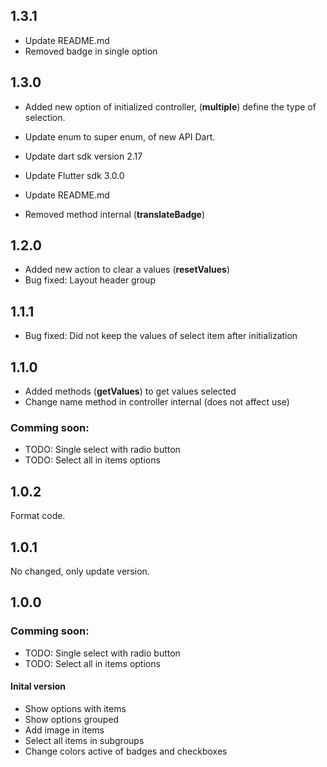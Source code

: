 ## 1.3.1
- Update README.md
- Removed badge in single option

## 1.3.0

- Added new option of initialized controller, (**multiple**) define the type of selection.
- Update enum to super enum, of new API Dart.
- Update dart sdk version 2.17
- Update Flutter sdk 3.0.0
- Update README.md

- Removed method internal (**translateBadge**)

## 1.2.0

- Added new action to clear a values (**resetValues**)
- Bug fixed: Layout header group

## 1.1.1

- Bug fixed: Did not keep the values of select item after initialization

## 1.1.0

- Added methods (**getValues**) to get values selected
- Change name method in controller internal (does not affect use)

### Comming soon:

- TODO: Single select with radio button
- TODO: Select all in items options

## 1.0.2

Format code.

## 1.0.1

No changed, only update version.

## 1.0.0

### Comming soon:

- TODO: Single select with radio button
- TODO: Select all in items options

#### Inital version

- Show options with items
- Show options grouped
- Add image in items
- Select all items in subgroups
- Change colors active of badges and checkboxes
